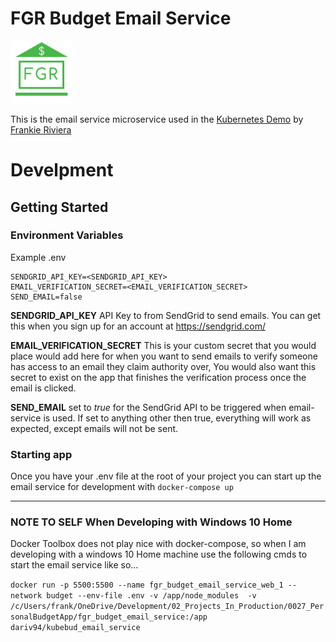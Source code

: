 

# FGR Budget Email Service

[<img src="./images/1000x1000_FGR_FINANCE.png" width="100" >](http://kubernetes-demo.frankieriviera.com)

This is the email service microservice used in the [Kubernetes Demo](https://frankieriviera.com/portfolio/kubernetes-demo) by [Frankie Riviera](https://frankieriviera.com)


# Develpment

## Getting Started

### Environment Variables

Example .env
```
SENDGRID_API_KEY=<SENDGRID_API_KEY>
EMAIL_VERIFICATION_SECRET=<EMAIL_VERIFICATION_SECRET>
SEND_EMAIL=false
```

**SENDGRID_API_KEY** API Key to from SendGrid to send emails. You can get this when you sign up for an account at https://sendgrid.com/

**EMAIL_VERIFICATION_SECRET** This is your custom secret that you would place would add here for when you want to send emails to verify someone has access to an email they claim authority over, You would also want this secret to exist on the app that finishes the verification process once the email is clicked.

**SEND_EMAIL** set to *true* for the SendGrid API to be triggered when email-service is used. If set to anything other then true, everything will work as expected, except emails will not be sent.

### Starting app
Once you have your .env file at the root of your project you can start up the email service for development with 
`docker-compose up`

---
### NOTE TO SELF When Developing with Windows 10 Home
Docker Toolbox does not play nice with docker-compose, so when I am developing with a windows 10 Home machine use the following cmds to start the email service like so...

`docker run -p 5500:5500 --name fgr_budget_email_service_web_1 --network budget --env-file .env -v /app/node_modules  -v /c/Users/frank/OneDrive/Development/02_Projects_In_Production/0027_PersonalBudgetApp/fgr_budget_email_service:/app dariv94/kubebud_email_service`

